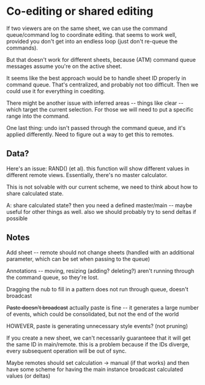
# Co-editing or shared editing

If two viewers are on the same sheet, we can use the command queue/command 
log to coordinate editing. that seems to work well, provided you don't get
into an endless loop (just don't re-queue the commands).

But that doesn't work for different sheets, because (ATM) command queue 
messages assume you're on the active sheet.

It seems like the best approach would be to handle sheet ID properly in
command queue. That's centralized, and probably not too difficult. Then 
we could use it for everything in coediting.

There might be another issue with inferred areas -- things like clear -- 
which target the current selection. For those we will need to put a specific
range into the command.

One last thing: undo isn't passed through the command queue, and it's 
applied differently. Need to figure out a way to get this to remotes.

## Data?

Here's an issue: RAND() (et al). this function will show different values
in different remote views. Essentially, there's no master calculator.

This is not solvable with our current scheme, we need to think about how
to share calculated state. 

A: share calculated state?
then you need a defined master/main -- maybe useful for other things as well.
also we should probably try to send deltas if possible


## Notes

Add sheet -- remote should not change sheets (handled with an additional
parameter, which can be set when passing to the queue)

Annotations -- moving, resizing (adding? deleting?) aren't running through
the command queue, so they're lost.

Dragging the nub to fill in a pattern does not run through queue, doesn't 
broadcast

~~Paste doesn't broadcast~~ actually paste is fine -- it generates a large 
number of events, which could be consolidated, but not the end of the world

HOWEVER, paste is generating unnecessary style events? (not pruning)

If you create a new sheet, we can't necessarily guaranteee that it will 
get the same ID in main/remote. this is a problem because if the IDs diverge,
every subsequent operation will be out of sync.

Maybe remotes should set calculation -> manual (if that works) and then have
some scheme for having the main instance broadcast calculated values (or deltas)

